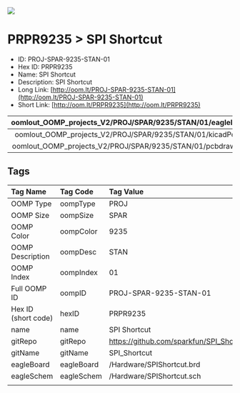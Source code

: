 


  
![][im]
# PRPR9235 > SPI Shortcut

- ID: PROJ-SPAR-9235-STAN-01
- Hex ID: PRPR9235
- Name: SPI Shortcut
- Description: SPI Shortcut
- Long Link: [http://oom.lt/PROJ-SPAR-9235-STAN-01](http://oom.lt/PROJ-SPAR-9235-STAN-01)
- Short Link: [http://oom.lt/PRPR9235](http://oom.lt/PRPR9235)
  

|oomlout_OOMP_projects_V2/PROJ/SPAR/9235/STAN/01/eagleImage.png|oomlout_OOMP_projects_V2/PROJ/SPAR/9235/STAN/01/eagleSchemImage.png|oomlout_OOMP_projects_V2/PROJ/SPAR/9235/STAN/01/kicadPcb3dFront.png|oomlout_OOMP_projects_V2/PROJ/SPAR/9235/STAN/01/kicadPcb3dBack.png|
| :---: | :---: | :---: | :---: |
|oomlout_OOMP_projects_V2/PROJ/SPAR/9235/STAN/01/kicadPcb3d.png|oomlout_OOMP_projects_V2/PROJ/SPAR/9235/STAN/01/bomBack.png|oomlout_OOMP_projects_V2/PROJ/SPAR/9235/STAN/01/bomFront.png|oomlout_OOMP_projects_V2/PROJ/SPAR/9235/STAN/01/pcbdraw.svg|
|oomlout_OOMP_projects_V2/PROJ/SPAR/9235/STAN/01/pcbdrawBack.svg||||

## Tags
  

|Tag Name|Tag Code|Tag Value|
| :--- | :--- | :--- |
|OOMP Type|oompType|PROJ|
|OOMP Size|oompSize|SPAR|
|OOMP Color|oompColor|9235|
|OOMP Description|oompDesc|STAN|
|OOMP Index|oompIndex|01|
|Full OOMP ID|oompID|PROJ-SPAR-9235-STAN-01|
|Hex ID (short code)|hexID|PRPR9235|
|name|name|SPI Shortcut|
|gitRepo|gitRepo|https://github.com/sparkfun/SPI_Shortcut|
|gitName|gitName|SPI_Shortcut|
|eagleBoard|eagleBoard|/Hardware/SPIShortcut.brd|
|eagleSchem|eagleSchem|/Hardware/SPIShortcut.sch|
||||



[im]: PROJ/SPAR/9235/STAN/01/kicadPcb3d_450.png

